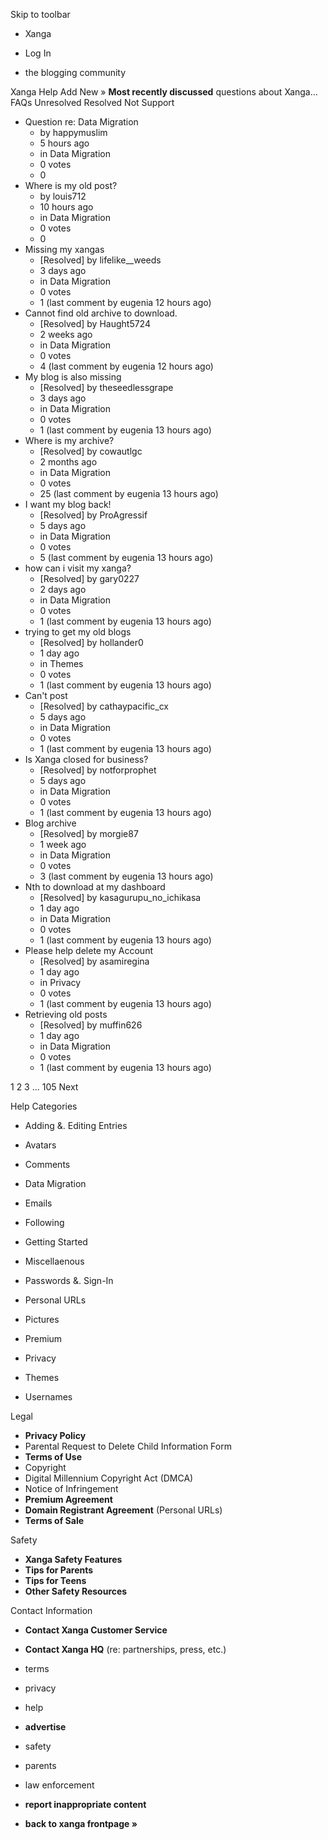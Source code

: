 Skip to toolbar

*   Xanga

*   Log In

*   the blogging community

Xanga Help Add New » **Most recently discussed** questions about Xanga… FAQs Unresolved Resolved Not Support

*   Question re: Data Migration
    *   by happymuslim
    *   5 hours ago
    *   in Data Migration
    *   0 votes
    *   0
*   Where is my old post?
    *   by louis712
    *   10 hours ago
    *   in Data Migration
    *   0 votes
    *   0
*   Missing my xangas
    *   \[Resolved\] by lifelike\_\_weeds
    *   3 days ago
    *   in Data Migration
    *   0 votes
    *   1 (last comment by eugenia 12 hours ago)
*   Cannot find old archive to download.
    *   \[Resolved\] by Haught5724
    *   2 weeks ago
    *   in Data Migration
    *   0 votes
    *   4 (last comment by eugenia 12 hours ago)
*   My blog is also missing
    *   \[Resolved\] by theseedlessgrape
    *   3 days ago
    *   in Data Migration
    *   0 votes
    *   1 (last comment by eugenia 13 hours ago)
*   Where is my archive?
    *   \[Resolved\] by cowautlgc
    *   2 months ago
    *   in Data Migration
    *   0 votes
    *   25 (last comment by eugenia 13 hours ago)
*   I want my blog back!
    *   \[Resolved\] by ProAgressif
    *   5 days ago
    *   in Data Migration
    *   0 votes
    *   5 (last comment by eugenia 13 hours ago)
*   how can i visit my xanga?
    *   \[Resolved\] by gary0227
    *   2 days ago
    *   in Data Migration
    *   0 votes
    *   1 (last comment by eugenia 13 hours ago)
*   trying to get my old blogs
    *   \[Resolved\] by hollander0
    *   1 day ago
    *   in Themes
    *   0 votes
    *   1 (last comment by eugenia 13 hours ago)
*   Can't post
    *   \[Resolved\] by cathaypacific\_cx
    *   5 days ago
    *   in Data Migration
    *   0 votes
    *   1 (last comment by eugenia 13 hours ago)
*   Is Xanga closed for business?
    *   \[Resolved\] by notforprophet
    *   5 days ago
    *   in Data Migration
    *   0 votes
    *   1 (last comment by eugenia 13 hours ago)
*   Blog archive
    *   \[Resolved\] by morgie87
    *   1 week ago
    *   in Data Migration
    *   0 votes
    *   3 (last comment by eugenia 13 hours ago)
*   Nth to download at my dashboard
    *   \[Resolved\] by kasagurupu\_no\_ichikasa
    *   1 day ago
    *   in Data Migration
    *   0 votes
    *   1 (last comment by eugenia 13 hours ago)
*   Please help delete my Account
    *   \[Resolved\] by asamiregina
    *   1 day ago
    *   in Privacy
    *   0 votes
    *   1 (last comment by eugenia 13 hours ago)
*   Retrieving old posts
    *   \[Resolved\] by muffin626
    *   1 day ago
    *   in Data Migration
    *   0 votes
    *   1 (last comment by eugenia 13 hours ago)

1 2 3 ... 105 Next

Help Categories

*   Adding &. Editing Entries
*   Avatars
*   Comments
*   Data Migration
*   Emails
*   Following
*   Getting Started
*   Miscellaenous

*   Passwords &. Sign-In
*   Personal URLs
*   Pictures
*   Premium
*   Privacy
*   Themes
*   Usernames

Legal

*   **Privacy Policy**
*   Parental Request to Delete Child Information Form
*   **Terms of Use**
*   Copyright
*   Digital Millennium Copyright Act (DMCA)
*   Notice of Infringement
*   **Premium Agreement**
*   **Domain Registrant Agreement** (Personal URLs)
*   **Terms of Sale**

Safety

*   **Xanga Safety Features**
*   **Tips for Parents**
*   **Tips for Teens**
*   **Other Safety Resources**

Contact Information

*   **Contact Xanga Customer Service**
*   **Contact Xanga HQ** (re: partnerships, press, etc.)

*   terms
*   privacy
*   help
*   **advertise**

*   safety
*   parents
*   law enforcement
*   **report inappropriate content**

*   **back to xanga frontpage »**